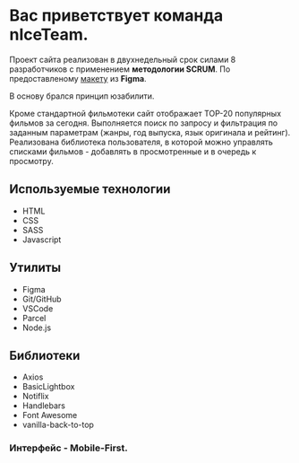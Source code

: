 # Вас приветствует команда nIceTeam.

Проект сайта реализован в двухнедельный срок силами 8 разработчиков с применением **методологии
SCRUM**. По предоставленому
[макету](https://www.figma.com/file/lA5plQSUEbIKOSJHfuPpXO/Filmoteka?node-id=0%3A1) из **Figma**.

В основу брался принцип юзабилити.

Кроме стандартной фильмотеки сайт отображает TOP-20 популярных фильмов за сегодня. Выполняется поиск
по запросу и фильтрация по заданным параметрам (жанры, год выпуска, язык оригинала и рейтинг).
Реализована библиотека пользователя, в которой можно управлять списками фильмов - добавлять в
просмотренные и в очередь к просмотру.

## Используемые технологии

- HTML
- CSS
- SASS
- Javascript

## Утилиты

- Figma
- Git/GitHub
- VSCode
- Parcel
- Node.js

## Библиотеки

- Axios
- BasicLightbox
- Notiflix
- Handlebars
- Font Awesome
- vanilla-back-to-top

### Интерфейс - Mobile-First.
